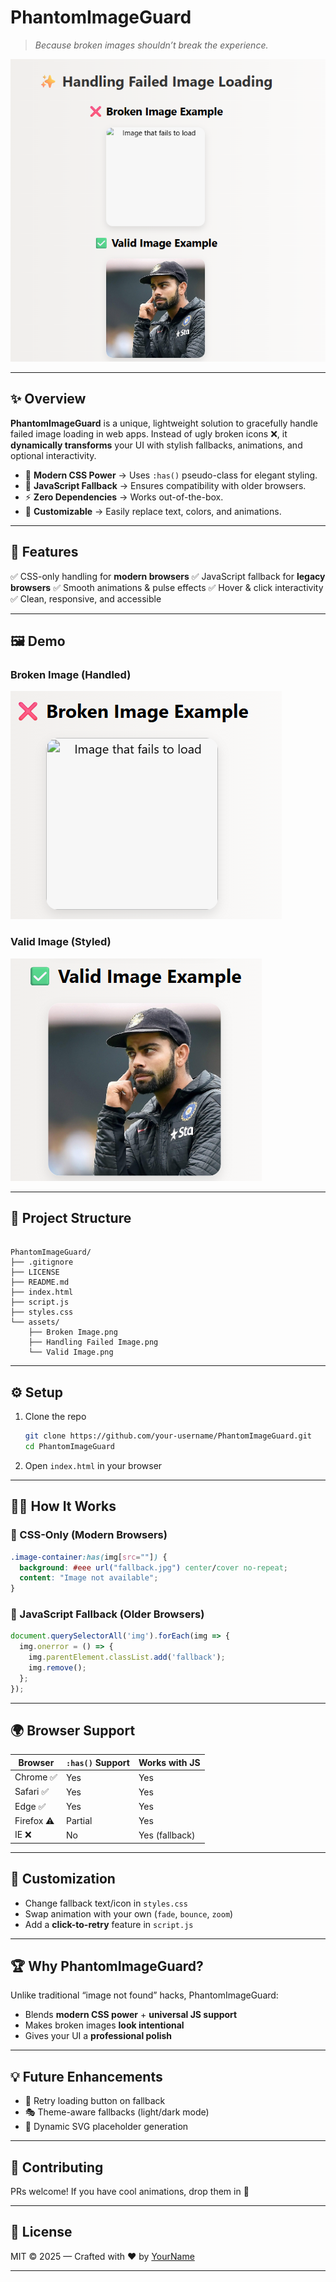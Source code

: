 #  **PhantomImageGuard**

> *Because broken images shouldn’t break the experience.*

![Demo GIF](https://github.com/Arjundixit18/PhantomImageGuard/blob/main/assets/Handling%20Failed%20Image.png) 

---

## ✨ Overview

**PhantomImageGuard** is a unique, lightweight solution to gracefully handle failed image loading in web apps.
Instead of ugly broken icons ❌, it **dynamically transforms** your UI with stylish fallbacks, animations, and optional interactivity.

* 🌈 **Modern CSS Power** → Uses `:has()` pseudo-class for elegant styling.
* 🔄 **JavaScript Fallback** → Ensures compatibility with older browsers.
* ⚡ **Zero Dependencies** → Works out-of-the-box.
* 🎨 **Customizable** → Easily replace text, colors, and animations.

---

## 🚀 Features

✅ CSS-only handling for **modern browsers**
✅ JavaScript fallback for **legacy browsers**
✅ Smooth animations & pulse effects
✅ Hover & click interactivity
✅ Clean, responsive, and accessible

---

## 🖼️ Demo

### Broken Image (Handled)

![Broken Image Demo](https://github.com/Arjundixit18/PhantomImageGuard/blob/main/assets/Broken%20Image.png) 

### Valid Image (Styled)

![Valid Image Demo](https://github.com/Arjundixit18/PhantomImageGuard/blob/main/assets/Valid%20Image.png) 

---

## 📂 Project Structure

```

PhantomImageGuard/
├── .gitignore
├── LICENSE
├── README.md
├── index.html
├── script.js
├── styles.css
└── assets/
    ├── Broken Image.png
    ├── Handling Failed Image.png
    └── Valid Image.png

```

---

## ⚙️ Setup

1. Clone the repo

   ```bash
   git clone https://github.com/your-username/PhantomImageGuard.git
   cd PhantomImageGuard
   ```

2. Open `index.html` in your browser 

---

## 🧑‍💻 How It Works

### 🔹 CSS-Only (Modern Browsers)

```css
.image-container:has(img[src=""]) {
  background: #eee url("fallback.jpg") center/cover no-repeat;
  content: "Image not available";
}
```

### 🔹 JavaScript Fallback (Older Browsers)

```javascript
document.querySelectorAll('img').forEach(img => {
  img.onerror = () => {
    img.parentElement.classList.add('fallback');
    img.remove();
  };
});
```

---

## 🌍 Browser Support

| Browser    | `:has()` Support | Works with JS  |
| ---------- | ---------------- | -------------- |
| Chrome ✅   | Yes              | Yes            |
| Safari ✅   | Yes              | Yes            |
| Edge ✅     | Yes              | Yes            |
| Firefox ⚠️ | Partial          | Yes            |
| IE ❌       | No               | Yes (fallback) |

---

## 🎨 Customization

* Change fallback text/icon in `styles.css`
* Swap animation with your own (`fade`, `bounce`, `zoom`)
* Add a **click-to-retry** feature in `script.js`

---

## 🏆 Why PhantomImageGuard?

Unlike traditional “image not found” hacks, PhantomImageGuard:

* Blends **modern CSS power** + **universal JS support**
* Makes broken images **look intentional**
* Gives your UI a **professional polish**

---

## 💡 Future Enhancements

* 🔄 Retry loading button on fallback
* 🎭 Theme-aware fallbacks (light/dark mode)
* 🎨 Dynamic SVG placeholder generation

---

## 🤝 Contributing

PRs welcome! If you have cool animations, drop them in 🎉

---

## 📜 License

MIT © 2025 — Crafted with ❤️ by [YourName](https://github.com/Arjundixit18)

---
